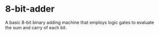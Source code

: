 # 8-bit-adder

A basic 8-bit binary adding machine that employs logic gates to evaluate the sum and carry of each bit. 
